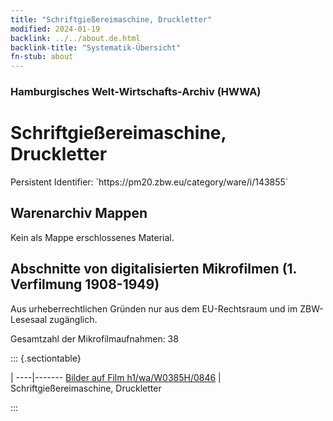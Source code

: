 ```yaml
---
title: "Schriftgießereimaschine, Druckletter"
modified: 2024-01-19
backlink: ../../about.de.html
backlink-title: "Systematik-Übersicht"
fn-stub: about
---
```


### Hamburgisches Welt-Wirtschafts-Archiv (HWWA)

# Schriftgießereimaschine, Druckletter

<div class="hint">Persistent Identifier: `https://pm20.zbw.eu/category/ware/i/143855`</div>







## Warenarchiv Mappen





Kein als Mappe erschlossenes Material.



<a id="filmsections" />

## Abschnitte von digitalisierten Mikrofilmen (1. Verfilmung 1908-1949)

<p>Aus urheberrechtlichen Gründen nur aus dem EU-Rechtsraum und im ZBW-Lesesaal zugänglich.</p>


<p>Gesamtzahl der Mikrofilmaufnahmen: 38</p>





::: {.sectiontable}

 | 
----|-------
<a class="btn" href="https://pm20.zbw.eu/film/h1/wa/W0385H/0846" rel="nofollow">Bilder auf Film h1/wa/W0385H/0846</a> | Schriftgießereimaschine, Druckletter


:::
















